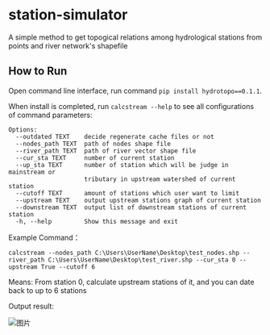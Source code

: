 # station-simulator

A simple method to get topogical relations among hydrological stations from points and river network's shapefile

How to Run
------
Open command line interface, run command `pip install hydrotopo==0.1.1`.

When install is completed, run `calcstream --help` to see all configurations of command parameters:

```
Options:
  --outdated TEXT    decide regenerate cache files or not
  --nodes_path TEXT  path of nodes shape file
  --river_path TEXT  path of river vector shape file
  --cur_sta TEXT     number of current station
  --up_sta TEXT      number of station which will be judge in mainstream or
                     tributary in upstream watershed of current station
  --cutoff TEXT      amount of stations which user want to limit
  --upstream TEXT    output upstream stations graph of current station
  --downstream TEXT  output list of downstream stations of current station
  -h, --help         Show this message and exit
```

Example Command：

`calcstream --nodes_path C:\Users\UserName\Desktop\test_nodes.shp --river_path C:\Users\UserName\Desktop\test_river.shp --cur_sta 0 --upstream True --cutoff 6`

Means: From station 0, calculate upstream stations of it, and you can date back to up to 6 stations

Output result:

![图片](https://user-images.githubusercontent.com/23413915/194866111-2676da4c-94c5-4550-9a37-996ad4031f54.png)
